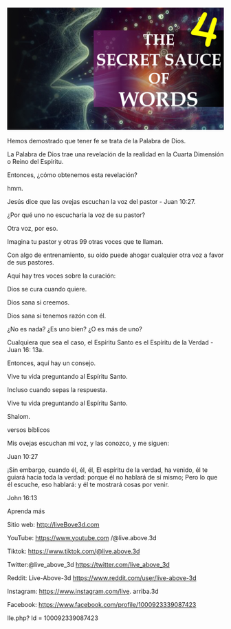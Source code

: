 ![Video cover image](../cover.jpeg "cover-photo")

Hemos demostrado que tener fe se trata de la Palabra de Dios.

La Palabra de Dios trae una revelación de la realidad en la Cuarta Dimensión o Reino del Espíritu.

Entonces, ¿cómo obtenemos esta revelación?

hmm.

Jesús dice que las ovejas escuchan la voz del pastor - Juan 10:27.

¿Por qué uno no escucharía la voz de su pastor?

Otra voz, por eso.

Imagina tu pastor y otras 99 otras voces que te llaman.

Con algo de entrenamiento, su oído puede ahogar cualquier otra voz a favor de sus pastores.

Aquí hay tres voces sobre la curación:

Dios se cura cuando quiere.

Dios sana si creemos.

Dios sana si tenemos razón con él.

¿No es nada? ¿Es uno bien? ¿O es más de uno?

Cualquiera que sea el caso, el Espíritu Santo es el Espíritu de la Verdad - Juan 16: 13a.

Entonces, aquí hay un consejo.

Vive tu vida preguntando al Espíritu Santo.

Incluso cuando sepas la respuesta.

Vive tu vida preguntando al Espíritu Santo.

Shalom.

versos bíblicos

Mis ovejas escuchan mi voz, y las conozco, y me siguen:

Juan 10:27

¡Sin embargo, cuando él, él, él, El espíritu de la verdad, ha venido, él te guiará hacia toda la verdad: porque él no hablará de sí mismo; Pero lo que él escuche, eso hablará: y él te mostrará cosas por venir.

John 16:13

Aprenda más

Sitio web: http://liveBove3d.com

YouTube: https://www.youtube.com /@live.above.3d

Tiktok: https://www.tiktok.com/@live.above.3d

Twitter:@live_above_3d https://twitter.com/live_above_3d

Reddit: Live-Above-3d https://www.reddit.com/user/live-above-3d

Instagram: https://www.instagram.com/live. arriba.3d

Facebook: https://www.facebook.com/profile/1000923339087423

Ile.php? Id = 100092339087423